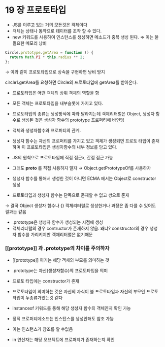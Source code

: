 # 19 장 프로토타입

- JS를 이루고 있는 거의 모든것은 객체이다
- 객체는 상태나 동작으로 데이터를 조작 할 수 있다.
- new 키워드를 사용하여 인스턴스를 생성하면 메소드가 중복 생성 된다.
  ⇒ 이는 불필요한 메모리 낭비

```jsx
Circle.prototype.getArea = function () {
  return Math.PI * this.radius ** 2;
};
```

→ 이와 같이 프로토타입으로 상속을 구현하면 낭비 방지

circle1.getArea를 요청하면 Circle의 프로토타입에 getArea를 받아온다.

- 프로토타입은 어떤 객체의 상위 객체의 역할을 함
- 모든 객체는 프로토타입을 내부슬롯에 가지고 있다.
- 프로토타입의 종류는 생성방식에 따라 달라지는데 객체리터럴은 Object, 생성자 함수로 생성된 것은 생성자 함수의 prototype 프로퍼티에 바인딩
- 객체와 생성자함수와 프로퍼티의 관계.

- 생성자 함수는 자신의 프로퍼티를 가지고 있고 객체가 생성되면 프로토 타입이 존재하며 이 프로토타입은 생성자함수의 내부 정보를 담고 있다.
- JS의 원칙으로 프로토타입에 직접 접근x, 간접 접근 가능
- 그래도 **proto** 를 직접 사용하지 말자 → Object.getPrototypeOf를 사용하자

- 생성자 함수를 통해서 생성한 것이 아니면 ECMA 에서는 Object로 constructor 생성
- 프로토타입과 생성자 함수는 단독으로 존재할 수 없고 쌍으로 존재

→ 결국 Object 생성자 함수나 {} 객체리터럴로 생성한거나 과정은 좀 다를 수 있어도 결과는 같음

- .prototype은 생성자 함수가 생성되는 시점에 생성
- 객체리터럴의 경우 contructor가 존재하지 않음. 왜냐? constructor의 경우 생성자 함수를 가리키지만 객체리터럴은 없기때문

### [[prototype]] 과 .prototype의 차이를 주의하자

- [[prototype]] 이거는 해당 객체의 부모를 의미하는 것
- .prototype는 자신(생성자함수)의 프로토타입을 의미
- 프로토 타입에는 constructor가 존재

- 프로토타입이 의미하는 것은 자신의 자식이 볼 프로토타입과 자신의 부모인 프로토타입이 두종류가있는것 같다
- instanceof 키워드를 통해 해당 생성자 함수의 객체인지 확인 가능
- 정적 프로퍼티메소드는 인스턴스를 생성안해도 참조 가능
- 이는 인스턴스가 참조를 할 수없음
- in 연산자는 해당 오브젝트에 프로퍼티가 존재하는지 확인
